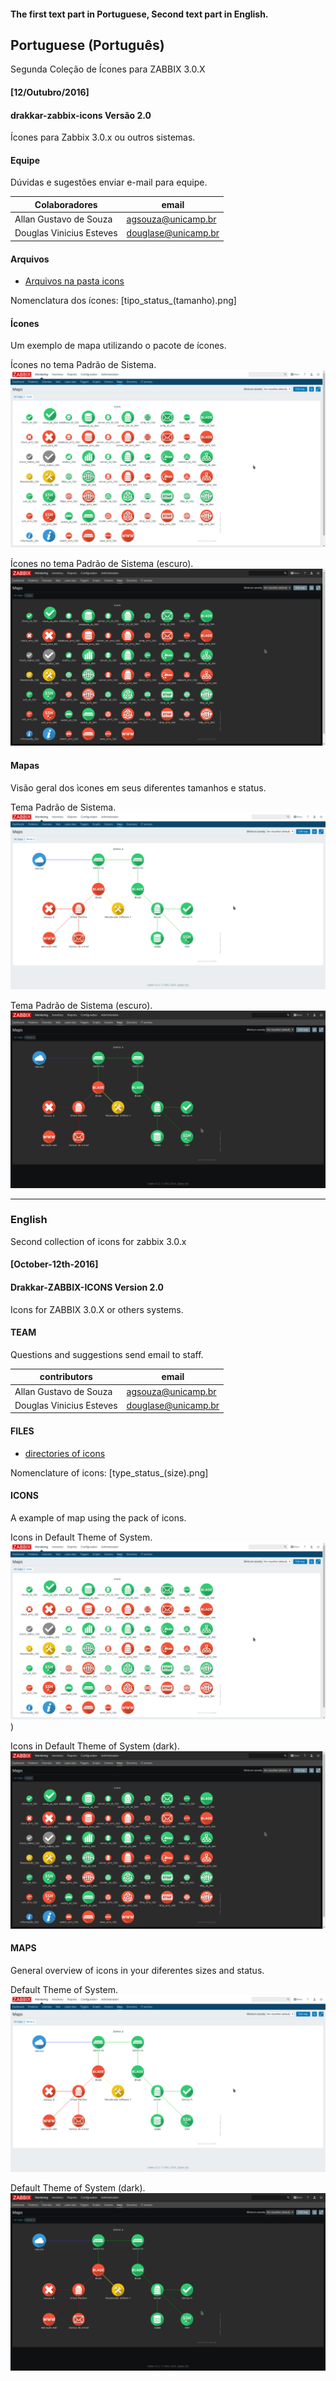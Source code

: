 #### The first text part in Portuguese, Second text part in English.

## Portuguese (Português)
Segunda Coleção de Ícones para ZABBIX 3.0.X
#### [12/Outubro/2016]

#### drakkar-zabbix-icons Versão 2.0
Ícones para Zabbix 3.0.x ou outros sistemas.

#### Equipe 
Dúvidas e sugestões enviar e-mail para equipe.

| Colaboradores | email |
| ----- | ---- |
| Allan Gustavo de Souza |  agsouza@unicamp.br|
| Douglas Vinicius Esteves  |  douglase@unicamp.br |

#### Arquivos

* [Arquivos na pasta icons](https://github.com/Drakkar-Monitoring/Zabbix-Icons-V2/tree/master/icons) 

Nomenclatura dos ícones: [tipo_status_(tamanho).png]

#### Ícones
Um exemplo de mapa utilizando o pacote de ícones.

Ícones no tema Padrão de Sistema.
![Icones](https://github.com/Drakkar-Monitoring/Zabbix-Icons-V2/blob/master/Theme%20White%20-%20Icons.png)

Ícones no tema Padrão de Sistema (escuro).
![Ícones](https://github.com/Drakkar-Monitoring/Zabbix-Icons-V2/blob/master/Theme%20Dark%20-%20Icons.png)

#### Mapas
Visão geral dos ìcones em seus diferentes tamanhos e status.

Tema Padrão de Sistema.
![Maps 01](https://github.com/Drakkar-Monitoring/Zabbix-Icons-V2/blob/master/Theme%20White%20-%20Map.png)

Tema Padrão de Sistema (escuro).
![Maps 02](https://github.com/Drakkar-Monitoring/Zabbix-Icons-V2/blob/master/Theme%20Dark%20-%20Map.png)


------------------------------------------------------------------------------------------------
### English
Second collection of icons for zabbix 3.0.x
#### [October-12th-2016]

#### Drakkar-ZABBIX-ICONS Version 2.0
Icons for ZABBIX 3.0.X or others systems.

#### TEAM 
Questions and suggestions send email to staff.

| contributors | email |
| ----- | ---- |
| Allan Gustavo de Souza |  agsouza@unicamp.br|
| Douglas Vinicius Esteves  |  douglase@unicamp.br |


#### FILES
* [directories of icons](https://github.com/Drakkar-Monitoring/Zabbix-Icons-V2/tree/master/icons) 

Nomenclature of icons: [type_status_(size).png]

#### ICONS
A example of map using the pack of icons.

Icons in Default Theme of System.
![icons](https://github.com/Drakkar-Monitoring/Zabbix-Icons-V2/blob/master/Theme%20White%20-%20Icons.png))

Icons in Default Theme of System (dark).
![icons](https://github.com/Drakkar-Monitoring/Zabbix-Icons-V2/blob/master/Theme%20Dark%20-%20Icons.png)

#### MAPS
General overview of icons in your diferentes sizes and status.

Default Theme of System.
![Maps 01](https://github.com/Drakkar-Monitoring/Zabbix-Icons-V2/blob/master/Theme%20White%20-%20Map.png)

Default Theme of System (dark).
![Maps 02](https://github.com/Drakkar-Monitoring/Zabbix-Icons-V2/blob/master/Theme%20Dark%20-%20Map.png)
